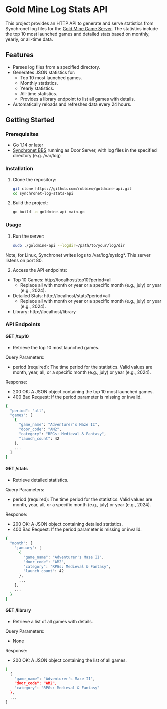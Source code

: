 # Gold Mine Log Stats API

This project provides an HTTP API to generate and serve statistics from Synchronet log files for the [Gold Mine Game Server](http://goldminebbs.com). The statistics include the top 10 most launched games and detailed stats based on monthly, yearly, or all-time data.

## Features

- Parses log files from a specified directory.
- Generates JSON statistics for:
  - Top 10 most launched games.
  - Monthly statistics.
  - Yearly statistics.
  - All-time statistics.
  - Provides a library endpoint to list all games with details.
- Automatically reloads and refreshes data every 24 hours.

## Getting Started

### Prerequisites

- Go 1.14 or later
- [Synchronet BBS](http://wiki.synchro.net/) running as Door Server, with log files in the specified directory (e.g. /var/log)

### Installation

1. Clone the repository:

   ```bash
   git clone https://github.com/robbiew/goldmine-api.git
   cd synchronet-log-stats-api

2.	Build the project:
    ```bash
    go build -o goldmine-api main.go

### Usage

1. Run the server:
   ```bash
   sudo ./goldmine-api --logdir=/path/to/your/log/dir

Note, for Linux, Synchronet writes logs to /var/log/syslog*. This server listens on port 80.

2. Access the API endpoints:
* Top 10 Games: http://localhost/top10?period=all
  * Replace all with month or year or a specific month (e.g., july) or year (e.g., 2024).
* Detailed Stats: http://localhost/stats?period=all
  * Replace all with month or year or a specific month (e.g., july) or year (e.g., 2024).
* Library: http://localhost/library
 
### API Endpoints

#### GET /top10
* Retrieve the top 10 most launched games.
  
Query Parameters:
* period (required): The time period for the statistics. Valid values are month, year, all, or a specific month (e.g., july) or year (e.g., 2024).
  
Response:
* 200 OK: A JSON object containing the top 10 most launched games.
* 400 Bad Request: If the period parameter is missing or invalid.

```bash
{
  "period": "all",
  "games": [
    {
      "game_name": "Adventurer's Maze II",
      "door_code": "AM2",
      "category": "RPGs: Medieval & Fantasy",
      "launch_count": 42
    },
    ...
  ]
}
```
#### GET /stats
* Retrieve detailed statistics.
  
Query Parameters:
* period (required): The time period for the statistics. Valid values are month, year, all, or a specific month (e.g., july) or year (e.g., 2024).

Response:
* 200 OK: A JSON object containing detailed statistics.
* 400 Bad Request: If the period parameter is missing or invalid.

```bash
{
  "month": {
    "january": [
      {
        "game_name": "Adventurer's Maze II",
        "door_code": "AM2",
        "category": "RPGs: Medieval & Fantasy",
        "launch_count": 42
      },
      ...
    ],
    ...
  }
}
```
#### GET /library
* Retrieve a list of all games with details.

Query Parameters:
* None

Response:
* 200 OK: A JSON object containing the list of all games.

```bash
[
  {
    "game_name": "Adventurer's Maze II",
    "door_code": "AM2",
    "category": "RPGs: Medieval & Fantasy"
  },
  ...
]
```

